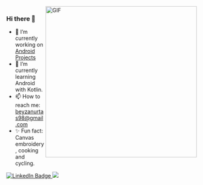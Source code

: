 <img src="https://media.giphy.com/media/XD9o33QG9BoMis7iM4/giphy.gif" align="right" alt="GIF" width="400" />

### Hi there 👋

- 🔭 I’m currently working on [Android Projects](https://github.com/beyzanurtas/UpSchool-Bootcamp-Progress)                                                             
- 🌱 I’m currently learning Android with Kotlin.
- 📫 How to reach me: beyzanurtas98@gmail.com
- :sparkles: Fun fact: Canvas embroidery, cooking and cycling.   

<div id="badges">
  <a href="https://www.linkedin.com/in/beyzanurtas/">
    <img src="https://img.shields.io/badge/LinkedIn-blue?style=for-the-badge&logo=linkedin&logoColor=white" alt="LinkedIn Badge"/>
  </a>
  <a href="beyzanurtas98@gmail.com">
    <img src="https://img.shields.io/badge/Gmail-white?style=for-the-badge&logo=gmail&logoColor=red"/>
  </a>
  </div>




